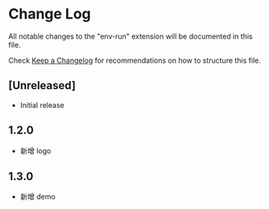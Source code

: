 # Change Log

All notable changes to the "env-run" extension will be documented in this file.

Check [Keep a Changelog](http://keepachangelog.com/) for recommendations on how to structure this file.

## [Unreleased]

- Initial release

## 1.2.0

- 新增 logo

## 1.3.0

- 新增 demo
